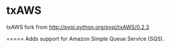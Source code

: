 txAWS
=====

txAWS 
fork from http://pypi.python.org/pypi/txAWS/0.2.3

=====
Adds support for Amazon Simple Queue Service (SQS).
